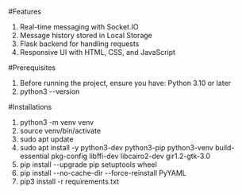 #Features
1. Real-time messaging with Socket.IO
2. Message history stored in Local Storage
3. Flask backend for handling requests
4. Responsive UI with HTML, CSS, and JavaScript


#Prerequisites
1. Before running the project, ensure you have: Python 3.10 or later
2. python3 --version


#Installations

1. python3 -m venv venv
2. source venv/bin/activate
3. sudo apt update
4. sudo apt install -y python3-dev python3-pip python3-venv build-essential pkg-config libffi-dev libcairo2-dev gir1.2-gtk-3.0
5. pip install --upgrade pip setuptools wheel
6. pip install --no-cache-dir --force-reinstall PyYAML
7. pip3 install -r requirements.txt

